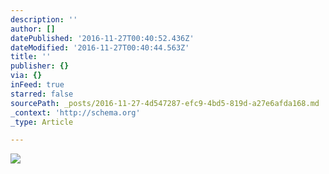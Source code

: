 ```yaml
---
description: ''
author: []
datePublished: '2016-11-27T00:40:52.436Z'
dateModified: '2016-11-27T00:40:44.563Z'
title: ''
publisher: {}
via: {}
inFeed: true
starred: false
sourcePath: _posts/2016-11-27-4d547287-efc9-4bd5-819d-a27e6afda168.md
_context: 'http://schema.org'
_type: Article

---
```

![](https://the-grid-user-content.s3-us-west-2.amazonaws.com/652dabed-8784-483f-acf0-e0a6edf50269.jpg)